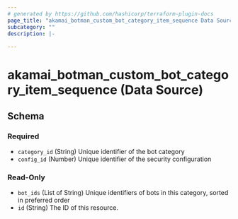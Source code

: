 ```yaml
---
# generated by https://github.com/hashicorp/terraform-plugin-docs
page_title: "akamai_botman_custom_bot_category_item_sequence Data Source - terraform-provider-akamai"
subcategory: ""
description: |-
  
---
```


# akamai_botman_custom_bot_category_item_sequence (Data Source)





<!-- schema generated by tfplugindocs -->
## Schema

### Required

- `category_id` (String) Unique identifier of the bot category
- `config_id` (Number) Unique identifier of the security configuration

### Read-Only

- `bot_ids` (List of String) Unique identifiers of bots in this category, sorted in preferred order
- `id` (String) The ID of this resource.
